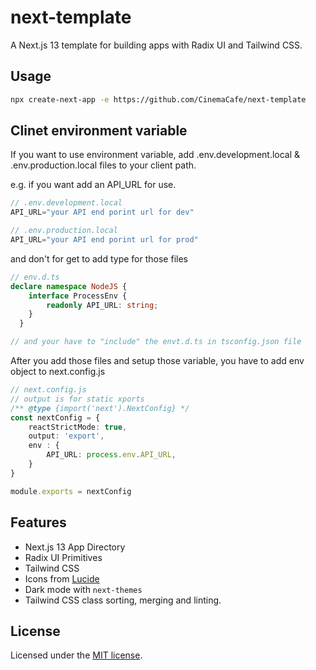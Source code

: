 # next-template

A Next.js 13 template for building apps with Radix UI and Tailwind CSS.

## Usage

```bash
npx create-next-app -e https://github.com/CinemaCafe/next-template
```

## Clinet environment variable
If you want to use environment variable, add .env.development.local & .env.production.local files to your client path.

e.g.
if you want add an API_URL for use.
```typescript
// .env.development.local
API_URL="your API end porint url for dev"

// .env.production.local
API_URL="your API end porint url for prod"

```

and don't for get to add type for those files

```typescript
// env.d.ts
declare namespace NodeJS {
    interface ProcessEnv {
        readonly API_URL: string; 
    }
  }

// and your have to "include" the envt.d.ts in tsconfig.json file
```
After you add those files and setup those variable, you have to add env object to next.config.js

```typescript
// next.config.js
// output is for static xports
/** @type {import('next').NextConfig} */
const nextConfig = {
    reactStrictMode: true,
    output: 'export',
    env : {
        API_URL: process.env.API_URL,
    }
}

module.exports = nextConfig

```

## Features

- Next.js 13 App Directory
- Radix UI Primitives
- Tailwind CSS
- Icons from [Lucide](https://lucide.dev)
- Dark mode with `next-themes`
- Tailwind CSS class sorting, merging and linting.

## License

Licensed under the [MIT license](https://github.com/shadcn/ui/blob/main/LICENSE.md).

